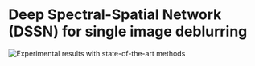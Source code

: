 # Deep Spectral-Spatial Network (DSSN) for single image deblurring
![Experimental results with state-of-the-art methods](./examples/results.png)
